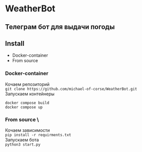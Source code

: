 # WeatherBot
## Телеграм бот для выдачи погоды
## Install
* Docker-container
* From source
### Docker-container
Кочаем репозиторий \
`git clone https://github.com/michael-of-corse/WeatherBot.git`\
Запускаем контейнеры
```
docker compose build
docker compose up
```
### From source \
Кочаем зависимости \
`pip install -r requirments.txt`\
Запускаем бота \
`python3 start.py`
